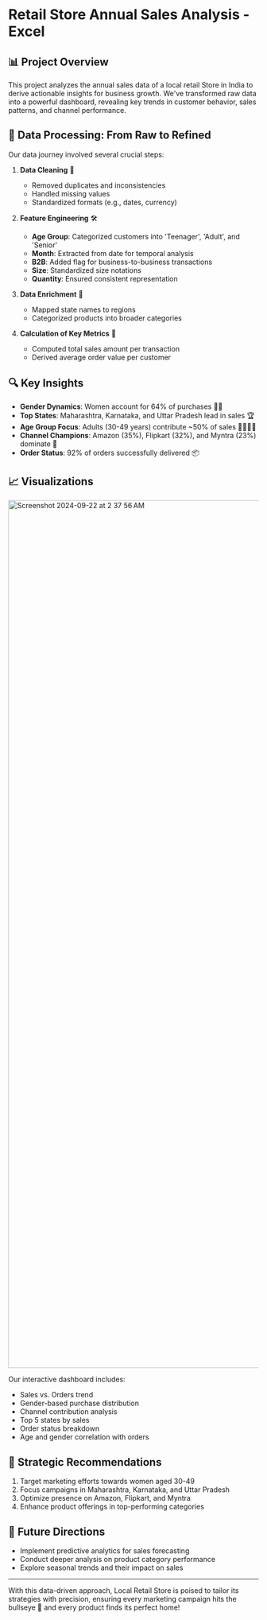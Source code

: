 # Retail Store Annual Sales Analysis - Excel

## 📊 Project Overview

This project analyzes the annual sales data of a local retail Store in India to derive actionable insights for business growth. We've transformed raw data into a powerful dashboard, revealing key trends in customer behavior, sales patterns, and channel performance.

## 🧹 Data Processing: From Raw to Refined

Our data journey involved several crucial steps:

1. **Data Cleaning** 🧼
   - Removed duplicates and inconsistencies
   - Handled missing values
   - Standardized formats (e.g., dates, currency)

2. **Feature Engineering** 🛠️
   - **Age Group**: Categorized customers into 'Teenager', 'Adult', and 'Senior'
   - **Month**: Extracted from date for temporal analysis
   - **B2B**: Added flag for business-to-business transactions
   - **Size**: Standardized size notations
   - **Quantity**: Ensured consistent representation

3. **Data Enrichment** 🌟
   - Mapped state names to regions
   - Categorized products into broader categories

4. **Calculation of Key Metrics** 🧮
   - Computed total sales amount per transaction
   - Derived average order value per customer

## 🔍 Key Insights

- **Gender Dynamics**: Women account for 64% of purchases 👩‍🛍️
- **Top States**: Maharashtra, Karnataka, and Uttar Pradesh lead in sales 🏆
- **Age Group Focus**: Adults (30-49 years) contribute ~50% of sales 👨‍👩‍👧‍👦
- **Channel Champions**: Amazon (35%), Flipkart (32%), and Myntra (23%) dominate 🛒
- **Order Status**: 92% of orders successfully delivered 📦

## 📈 Visualizations
<img width="1746" alt="Screenshot 2024-09-22 at 2 37 56 AM" src="https://github.com/user-attachments/assets/97957fd0-8c50-47ac-be15-1c2ac151a101">

Our interactive dashboard includes:
- Sales vs. Orders trend
- Gender-based purchase distribution
- Channel contribution analysis
- Top 5 states by sales
- Order status breakdown
- Age and gender correlation with orders

## 🎯 Strategic Recommendations

1. Target marketing efforts towards women aged 30-49
2. Focus campaigns in Maharashtra, Karnataka, and Uttar Pradesh
3. Optimize presence on Amazon, Flipkart, and Myntra
4. Enhance product offerings in top-performing categories

## 🚀 Future Directions

- Implement predictive analytics for sales forecasting
- Conduct deeper analysis on product category performance
- Explore seasonal trends and their impact on sales

---

With this data-driven approach, Local Retail Store is poised to tailor its strategies with precision, ensuring every marketing campaign hits the bullseye 🎯 and every product finds its perfect home!
